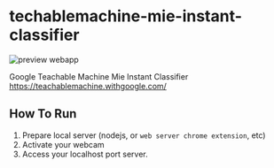 # techablemachine-mie-instant-classifier

![preview webapp](https://i.imgur.com/C67jOsT.jpg)

Google Teachable Machine Mie Instant Classifier
https://teachablemachine.withgoogle.com/

## How To Run
1. Prepare local server (nodejs, or `web server chrome extension`, etc)
2. Activate your webcam
3. Access your localhost port server.
